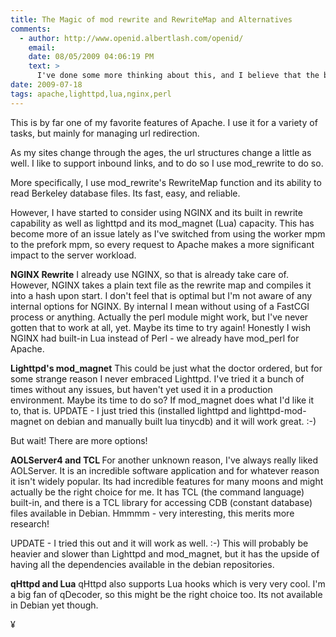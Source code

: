 ```yaml
---
title: The Magic of mod rewrite and RewriteMap and Alternatives
comments:
  - author: http://www.openid.albertlash.com/openid/
    email:
    date: 08/05/2009 04:06:19 PM
    text: >
      I've done some more thinking about this, and I believe that the best alternative to the Apache solution really depends on the application, more specifically - what should happen if the request does not result in a redirect.<br/><br/>First and foremost, it should be noted that, like Apache2, Lighttpd can be used as a proxy, which is a big bonus. This makes the solution quite flexible when there is no match of the request to redirect.<br/><br/>With the other solutions, I'm not sure what options there are in the case when there is no redirect. In the case of AOLServer and qHttpd, I'll have to do more research and testing.
date: 2009-07-18
tags: apache,lighttpd,lua,nginx,perl
---
```

This is by far one of my favorite features of Apache. I use it for a variety of tasks, but mainly for managing url redirection.

As my sites change through the ages, the url structures change a little as well. I like to support inbound links, and to do so I use mod_rewrite to do so.

More specifically, I use mod_rewrite's RewriteMap function and its ability to read Berkeley database files. Its fast, easy, and reliable.

However, I have started to consider using NGINX and its built in rewrite capability as well as lighttpd and its mod_magnet (Lua) capacity. This has become more of an issue lately as I've switched from using the worker mpm to the prefork mpm, so every request to Apache makes a more significant impact to the server workload.

<b>NGINX Rewrite</b>
I already use NGINX, so that is already take care of. However, NGINX takes a plain text file as the rewrite map and compiles it into a hash upon start. I don't feel that is optimal but I'm not aware of any internal options for NGINX. By internal I mean without using of a FastCGI process or anything. Actually the perl module might work, but I've never gotten that to work at all, yet. Maybe its time to try again! Honestly I wish NGINX had built-in Lua instead of Perl - we already have mod_perl for Apache.

<b>Lighttpd's mod_magnet</b>
This could be just what the doctor ordered, but for some strange reason I never embraced Lighttpd. I've tried it a bunch of times without any issues, but haven't yet used it in a production environment. Maybe its time to do so? If mod_magnet does what I'd like it to, that is. UPDATE - I just tried this (installed lighttpd and lighttpd-mod-magnet on debian and manually built lua tinycdb) and it will work great. :-)

But wait! There are more options!

<b>AOLServer4 and TCL
</b>For another unknown reason, I've always really liked AOLServer. It is an incredible software application and for whatever reason it isn't widely popular. Its had incredible features for many moons and might actually be the right choice for me. It has TCL (the command language) built-in, and there is a TCL library for accessing CDB (constant database) files available in Debian. Hmmmm - very interesting, this merits more research!

UPDATE - I tried this out and it will work as well. :-) This will probably be heavier and slower than Lighttpd and mod_magnet, but it has the upside of having all the dependencies available in the debian repositories.

<b>qHttpd and Lua</b>
qHttpd also supports Lua hooks which is very very cool. I'm a big fan of qDecoder, so this might be the right choice too. Its not available in Debian yet though.


¥

